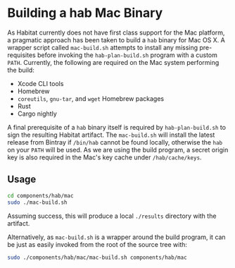 # Building a hab Mac Binary

As Habitat currently does not have first class support for the Mac platform, a pragmatic approach has been taken to build a `hab` binary for Mac OS X. A wrapper script called `mac-build.sh` attempts to install any missing pre-requisites before invoking the `hab-plan-build.sh` program with a custom `PATH`. Currently, the following are required on the Mac system performing the build:

* Xcode CLI tools
* Homebrew
* `coreutils`, `gnu-tar`, and `wget` Homebrew packages
* Rust
* Cargo nightly

A final prerequisite of a `hab` binary itself is required by `hab-plan-build.sh` to sign the resulting Habitat artifact. The `mac-build.sh` will install the latest release from Bintray if `/bin/hab` cannot be found locally, otherwise the `hab` on your `PATH` will be used. As we are using the build program, a secret origin key is also required in the Mac's key cache under `/hab/cache/keys`.

## Usage

```sh
cd components/hab/mac
sudo ./mac-build.sh
```

Assuming success, this will produce a local `./results` directory with the artifact.

Alternatively, as `mac-build.sh` is a wrapper around the build program, it can be just as easily invoked from the root of the source tree with:

```sh
sudo ./components/hab/mac/mac-build.sh components/hab/mac
```
